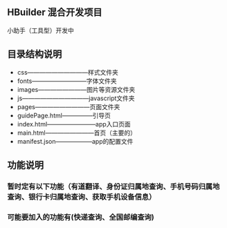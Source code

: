 ## HBuilder 混合开发项目
小助手（工具型）开发中

## 目录结构说明
* css——————————样式文件夹
* fonts—————————字体文件夹
* images————————图片等资源文件夹
* js———————————javascript文件夹
* pages—————————页面文件夹
* guidePage.html—————引导页
* index.html————————app入口页面
* main.html————————首页（主要的）
* manifest.json——————app的配置文件

## 功能说明
### 暂时定有以下功能（有道翻译、身份证归属地查询、手机号码归属地查询、银行卡归属地查询、获取手机设备信息）
### 可能要加入的功能有(快递查询、全国邮编查询)
